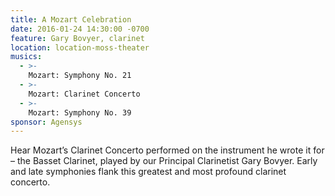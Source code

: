 ```yaml
---
title: A Mozart Celebration
date: 2016-01-24 14:30:00 -0700
feature: Gary Bovyer, clarinet
location: location-moss-theater
musics:
  - >-
    Mozart: Symphony No. 21
  - >-
    Mozart: Clarinet Concerto
  - >-
    Mozart: Symphony No. 39
sponsor: Agensys
---
```


Hear Mozart’s Clarinet Concerto performed on the instrument he wrote it for – the Basset Clarinet, played by our Principal Clarinetist Gary Bovyer. Early and late symphonies flank this greatest and most profound clarinet concerto.
